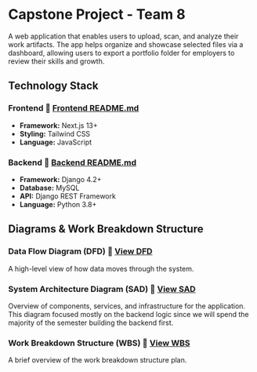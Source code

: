 # Capstone Project - Team 8

A web application that enables users to upload, scan, and analyze their work artifacts. The app helps organize and showcase selected files via a dashboard, allowing users to export a portfolio folder for employers to review their skills and growth.

## Technology Stack

### Frontend 📄 [Frontend README.md](./src/frontend/README.md)
- **Framework:** Next.js 13+
- **Styling:** Tailwind CSS
- **Language:** JavaScript

### Backend 📄 [Backend README.md](./src/backend/README.md)
- **Framework:** Django 4.2+
- **Database:** MySQL
- **API:** Django REST Framework
- **Language:** Python 3.8+

## Diagrams & Work Breakdown Structure

### Data Flow Diagram (DFD) 📄 [View DFD](./docs/design/DFD.md)
A high-level view of how data moves through the system.

### System Architecture Diagram (SAD) 📄 [View SAD](./docs/design/SAD.md)
Overview of components, services, and infrastructure for the application. This diagram focused mostly on the backend logic since we will spend the majority of the semester building the backend first.

### Work Breakdown Structure (WBS) 📄 [View WBS](./docs/plan/WBS.md)
A brief overview of the work breakdown structure plan.

